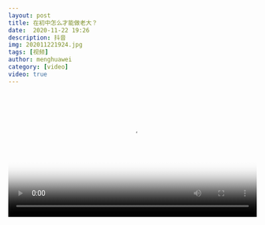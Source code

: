 ```yaml
---
layout: post
title: 在初中怎么才能做老大？
date:  2020-11-22 19:26
description: 抖音
img: 202011221924.jpg
tags: [视频]
author: menghuawei
category: [video]
video: true
---
```

<video controls loop preload="auto" poster="/assets/img/202011221924.jpg" width="100%" src="https://img.xnan.top/%E5%B8%85%E5%93%A5%E8%A7%86%E9%A2%91/menghuawei/%E5%9C%A8%E5%88%9D%E4%B8%AD%E6%80%8E%E4%B9%88%E6%89%8D%E8%83%BD%E5%81%9A%E8%80%81%E5%A4%A7%EF%BC%9F.mp4"></video>
     
